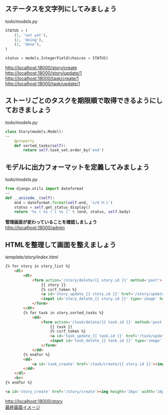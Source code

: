 ## ステータスを文字列にしてみましょう
*todo/models.py*
```Python
STATUS = (
	(1, 'not yet'),
	(2, 'doing'),
	(3, 'done'),
)

status = models.IntegerField(choices = STATUS)
```
[http://localhost:18000/story/create](http://localhost:18000/story/create)  
[http://localhost:18000/story/update/1](http://localhost:18000/story/update/1)  
[http://localhost:18000/task/create/1](http://localhost:18000/task/create/1)  
[http://localhost:18000/task/update/1](http://localhost:18000/task/update/1)  
## ストーリごとのタスクを期限順で取得できるようにしておきましょう
*todo/models.py*
```Python
class Story(models.Model):
~~
	@property
	def sorted_tasks(self):
		return self.task_set.order_by('end')
```
## モデルに出力フォーマットを定義してみましょう
*todo/models.py*
```Python
from django.utils import dateformat
~~
def __unicode__(self):
	end = dateformat.format(self.end, 'n/d H:i')
	status = self.get_status_display()
	return '%s ( %s ) [ %s ]' % (end, status, self.body)
```
**管理画面が変わっていることを確認しましょう**  
[http://localhost:18000/admin](http://localhost:18000/admin)  
## HTMLを整理して画面を整えましょう
*template/story/index.html*
```HTML
{% for story in story_list %}
	<dl>
		<dt>
			<form action='/story/delete/{{ story.id }}' method='post'>
				{{ story }}
				{% csrf_token %}
				<a id='story_update_{{ story.id }}' href='/story/update/{{ story.id }}'><img height='16px' width='16px' src='https://raw.githubusercontent.com/suzuki-hoge/webapp-tutorial/master/django/step04/images/edit.png'></a>
				<input id='story_delete_{{ story.id }}' type='image' height='16px' width='16px' src='https://raw.githubusercontent.com/suzuki-hoge/webapp-tutorial/master/django/step04/images/trash.png'>
			</form>
		</dt>
		{% for task in story.sorted_tasks %}
			<dd>
				<form action='/task/delete/{{ task.id }}' method='post'>
					{{ task }}
					{% csrf_token %}
					<a id='task_update_{{ task.id }}' href='/task/update/{{ task.id }}'><img height='16px' width='16px' src='https://raw.githubusercontent.com/suzuki-hoge/webapp-tutorial/master/django/step04/images/edit.png'></a>
					<input id='task_delete_{{ task.id }}' type='image' height='16px' width='16px' src='https://raw.githubusercontent.com/suzuki-hoge/webapp-tutorial/master/django/step04/images/trash.png'>
				</form>
			</dd>
		{% endfor %}
		<dd>
			<a id='task_create' href='/task/create/{{ story.id }}'><img height='16px' width='16px' src='https://raw.githubusercontent.com/suzuki-hoge/webapp-tutorial/master/django/step04/images/plus.png'></a>
		</dd>
	</dl>
	<hr>
{% endfor %}

<a id='story_create' href='/story/create'><img height='16px' width='16px' src='https://raw.githubusercontent.com/suzuki-hoge/webapp-tutorial/master/django/step04/images/plus.png'></a>
```
[http://localhost:18000/story](http://localhost:18000/story)  
[最終画面イメージ](https://github.com/suzuki-hoge/webapp-tutorial/blob/master/django/step04/images/last.png)
